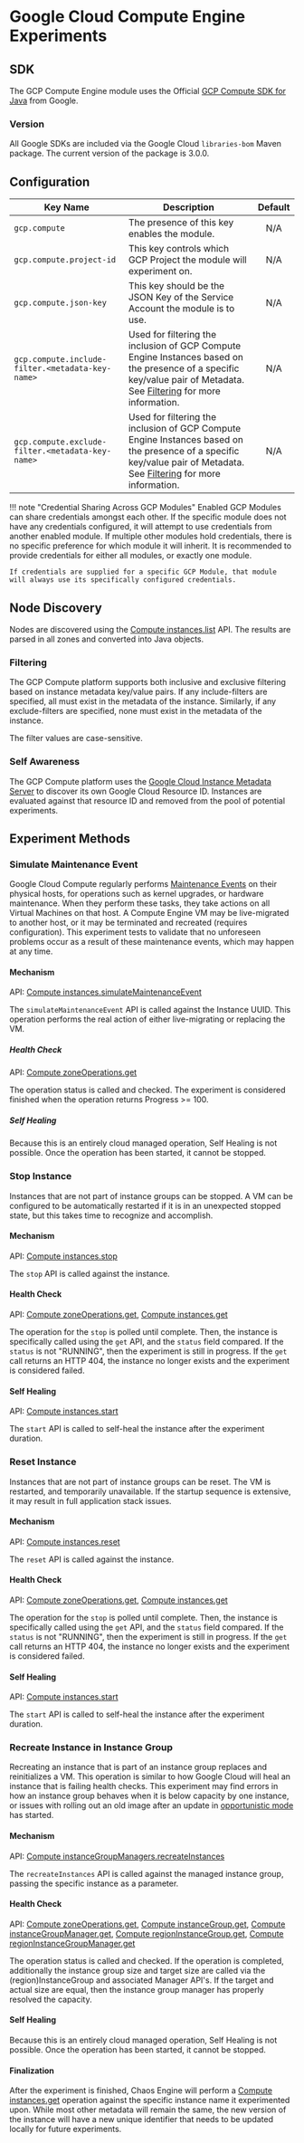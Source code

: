 # Google Cloud Compute Engine Experiments

## SDK

The GCP Compute Engine module uses the Official [GCP Compute SDK for Java] from Google.

### Version

All Google SDKs are included via the Google Cloud `libraries-bom` Maven package. The current version of the package is 3.0.0.

## Configuration

| Key Name | Description | Default |
| --- | --- | :---: |
| `gcp.compute` | The presence of this key enables the module. | N/A |
| `gcp.compute.project-id` | This key controls which GCP Project the module will experiment on. | N/A |
| `gcp.compute.json-key` | This key should be the JSON Key of the Service Account the module is to use. | N/A |
| `gcp.compute.include-filter.<metadata-key-name>` | Used for filtering the inclusion of GCP Compute Engine Instances based on the presence of a specific key/value pair of Metadata. See [Filtering](#filtering) for more information. | N/A |
| `gcp.compute.exclude-filter.<metadata-key-name>` | Used for filtering the inclusion of GCP Compute Engine Instances based on the presence of a specific key/value pair of Metadata. See [Filtering](#filtering) for more information. | N/A |



!!! note "Credential Sharing Across GCP Modules"
    Enabled GCP Modules can share credentials amongst each other. If the specific module does not have any credentials configured, it will attempt to use credentials from another enabled module.
    If multiple other modules hold credentials, there is no specific preference for which module it will inherit. It is recommended to provide credentials for either all modules, or exactly one module.
    
    If credentials are supplied for a specific GCP Module, that module will always use its specifically configured credentials.

## Node Discovery

Nodes are discovered using the [Compute instances.list] API. The results are parsed in all zones and converted into Java objects.

### Filtering

The GCP Compute platform supports both inclusive and exclusive filtering based on instance metadata key/value pairs.
If any include-filters are specified, all must exist in the metadata of the instance.
Similarly, if any exclude-filters are specified, none must exist in the metadata of the instance.

The filter values are case-sensitive.

### Self Awareness

The GCP Compute platform uses the [Google Cloud Instance Metadata Server] to discover its own Google Cloud Resource ID.
Instances are evaluated against that resource ID and removed from the pool of potential experiments. 


## Experiment Methods

### Simulate Maintenance Event

Google Cloud Compute regularly performs [Maintenance Events](https://cloud.google.com/compute/docs/instances/setting-instance-scheduling-options#maintenanceevents) on their physical hosts, for operations such as kernel upgrades, or hardware maintenance. When they perform these tasks, they take actions on all Virtual Machines on that host. A Compute Engine VM may be live-migrated to another host, or it may be terminated and recreated (requires configuration). This experiment tests to validate that no unforeseen problems occur as a result of these maintenance events, which may happen at any time. 

#### Mechanism

API: [Compute instances.simulateMaintenanceEvent]

The `simulateMaintenanceEvent` API is called against the Instance UUID. This operation performs the real action of either live-migrating or replacing the VM.

##### Health Check

API: [Compute zoneOperations.get]

The operation status is called and checked. The experiment is considered finished when the operation returns Progress >= 100.

##### Self Healing

Because this is an entirely cloud managed operation, Self Healing is not possible. Once the operation has been started, it cannot be stopped. 

### Stop Instance

Instances that are not part of instance groups can be stopped. A VM can be configured to be automatically restarted if it is in an unexpected stopped state, but this takes time to recognize and accomplish. 

#### Mechanism 

API: [Compute instances.stop]

The `stop` API is called against the instance. 

#### Health Check

API: [Compute zoneOperations.get], [Compute instances.get]

The operation for the `stop` is polled until complete. Then, the instance is specifically called using the `get` API, and the `status` field compared. If the `status` is not "RUNNING", then the experiment is still in progress. If the `get` call returns an HTTP 404, the instance no longer exists and the experiment is considered failed.

#### Self Healing

API: [Compute instances.start]

The `start` API is called to self-heal the instance after the experiment duration.

### Reset Instance

Instances that are not part of instance groups can be reset. The VM is restarted, and temporarily unavailable. If the startup sequence is extensive, it may result in full application stack issues.

#### Mechanism 

API: [Compute instances.reset]

The `reset` API is called against the instance. 

#### Health Check

API: [Compute zoneOperations.get], [Compute instances.get]

The operation for the `stop` is polled until complete. Then, the instance is specifically called using the `get` API, and the `status` field compared. If the `status` is not "RUNNING", then the experiment is still in progress. If the `get` call returns an HTTP 404, the instance no longer exists and the experiment is considered failed.

#### Self Healing

API: [Compute instances.start]

The `start` API is called to self-heal the instance after the experiment duration.


### Recreate Instance in Instance Group

Recreating an instance that is part of an instance group replaces and reinitializes a VM. This operation is similar to how Google Cloud will heal an instance that is failing health checks. This experiment may find errors in how an instance group behaves when it is below capacity by one instance, or issues with rolling out an old image after an update in [opportunistic mode](https://cloud.google.com/compute/docs/instance-groups/rolling-out-updates-to-managed-instance-groups#starting_an_opportunistic_or_proactive_update) has started.

#### Mechanism

API: [Compute instanceGroupManagers.recreateInstances]

The `recreateInstances` API is called against the managed instance group, passing the specific instance as a parameter. 

#### Health Check

API: [Compute zoneOperations.get], [Compute instanceGroup.get], [Compute instanceGroupManager.get], [Compute regionInstanceGroup.get], [Compute regionInstanceGroupManager.get]

The operation status is called and checked. If the operation is completed, additionally the instance group size and target size are called via the (region)InstanceGroup and associated Manager API's. If the target and actual size are equal, then the instance group manager has properly resolved the capacity.

#### Self Healing

Because this is an entirely cloud managed operation, Self Healing is not possible. Once the operation has been started, it cannot be stopped. 

#### Finalization

After the experiment is finished, Chaos Engine will perform a [Compute instances.get] operation against the specific instance name it experimented upon. While most other metadata will remain the same, the new version of the instance will have a new unique identifier that needs to be updated locally for future experiments. 

[GCP Compute SDK for Java]: https://github.com/googleapis/google-cloud-java
[Google Cloud Instance Metadata Server]: https://cloud.google.com/compute/docs/storing-retrieving-metadata


[Compute instanceGroup.get]: https://cloud.google.com/compute/docs/reference/rest/v1/instanceGroups/get
[Compute instanceGroupManager.get]: https://cloud.google.com/compute/docs/reference/rest/v1/instanceGroupManagers/get
[Compute instanceGroupManagers.recreateInstances]: https://cloud.google.com/compute/docs/reference/rest/v1/instanceGroupManagers/recreateInstances
[Compute instances.get]: https://cloud.google.com/compute/docs/reference/rest/v1/instances/get
[Compute instances.list]: https://cloud.google.com/compute/docs/reference/rest/v1/instances/list
[Compute instances.reset]: https://cloud.google.com/compute/docs/reference/rest/v1/instances/reset
[Compute instances.simulateMaintenanceEvent]: https://cloud.google.com/compute/docs/reference/rest/v1/instances/simulateMaintenanceEvent
[Compute instances.start]: https://cloud.google.com/compute/docs/reference/rest/v1/instances/start
[Compute instances.stop]: https://cloud.google.com/compute/docs/reference/rest/v1/instances/stop
[Compute regionInstanceGroup.get]: https://cloud.google.com/compute/docs/reference/rest/v1/regionInstanceGroups/get
[Compute regionInstanceGroupManager.get]: https://cloud.google.com/compute/docs/reference/rest/v1/regionInstanceGroupManagers/get
[Compute zoneOperations.get]: https://cloud.google.com/compute/docs/reference/rest/v1/zoneOperations/get